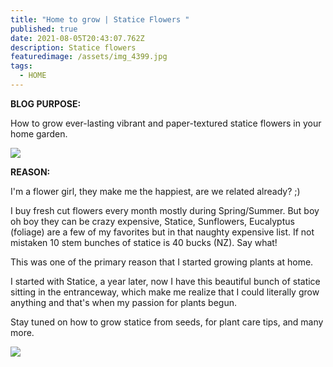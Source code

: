 ```yaml
---
title: "Home to grow | Statice Flowers "
published: true
date: 2021-08-05T20:43:07.762Z
description: Statice flowers
featuredimage: /assets/img_4399.jpg
tags:
  - HOME
---
```

**BLOG PURPOSE:** 

How to grow ever-lasting vibrant and paper-textured statice flowers in your home garden. 

![](/assets/img_4814.jpg)

**REASON:** 

I'm a flower girl, they make me the happiest, are we related already? ;) 

I buy fresh cut flowers every month mostly during Spring/Summer. But boy oh boy they can be crazy expensive, Statice, Sunflowers, Eucalyptus (foliage) are a few of my favorites but in that naughty expensive list. If not mistaken 10 stem bunches of statice is 40 bucks (NZ). Say what! 

This was one of the primary reason that I started growing plants at home. 

I started with Statice, a year later, now I have this beautiful bunch of statice sitting in the entranceway, which make me realize that I could literally grow anything and that's when my passion for plants begun. 

Stay tuned on how to grow statice from seeds, for plant care tips, and many more. 

![](/assets/img_3553_jpg.jpg)